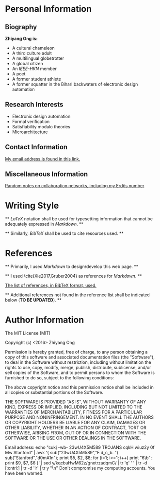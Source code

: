 #	Personal Information

##	Biography

**Zhiyang Ong is:**
+ A cultural chameleon
+ A third culture adult
+ A multilingual globetrotter
+ A global citizen
+ An *IEEE-HKN* member
+ A poet
+ A former student athlete
+ A former squatter in the Bihari backwaters of electronic design automation

## Research Interests

+ Electronic design automation
+ Formal verification
+ Satisfiability modulo theories 
+ Microarchitecture


##	Contact Information

[My email address is found in this link.](./altrui/contact-information.md)

##	Miscellaneous Information

[Random notes on collaboration networks, including my Erdős number](./altrui/collaboration-dist.md)



#	Writing Style

** *LaTeX* notation shall be used for typesetting information that cannot
	be adequately expressed in *Markdown*. **

** Similarly, *BibTeX* shall be used to cite resources used. **


#	References

** Primarily, I used *Markdown* to design/develop this web page. ** 

** I used \cite{Xie2017,Gruber2004} as references for *Markdown*. **

[The list of references, in BibTeX format, used.](./altrui/references.bib)

** Additional references not found in the reference list shall be
	indicated below (**TO BE UPDATED**). **



#	Author Information

The MIT License (MIT)

Copyright (c) <2016> Zhiyang Ong

Permission is hereby granted, free of charge, to any person obtaining a copy of this software and associated documentation files (the "Software"), to deal in the Software without restriction, including without limitation the rights to use, copy, modify, merge, publish, distribute, sublicense, and/or sell copies of the Software, and to permit persons to whom the Software is furnished to do so, subject to the following conditions:

The above copyright notice and this permission notice shall be included in all copies or substantial portions of the Software.

THE SOFTWARE IS PROVIDED "AS IS", WITHOUT WARRANTY OF ANY KIND, EXPRESS OR IMPLIED, INCLUDING BUT NOT LIMITED TO THE WARRANTIES OF MERCHANTABILITY, FITNESS FOR A PARTICULAR PURPOSE AND NONINFRINGEMENT. IN NO EVENT SHALL THE AUTHORS OR COPYRIGHT HOLDERS BE LIABLE FOR ANY CLAIM, DAMAGES OR OTHER LIABILITY, WHETHER IN AN ACTION OF CONTRACT, TORT OR OTHERWISE, ARISING FROM, OUT OF OR IN CONNECTION WITH THE SOFTWARE OR THE USE OR OTHER DEALINGS IN THE SOFTWARE.

Email address: echo "cukj -wb- 23wU4X5M589 TROJANS cqkH wiuz2y 0f Mw Stanford" | awk '{ sub("23wU4X5M589","F.d_c_b. ") sub("Stanford","d0mA1n"); print $5, $2, $8; for (i=1; i<=1; i++) print "6\b"; print $9, $7, $6 }' | sed y/kqcbuHwM62z/gnotrzadqmC/ | tr 'q' ' ' | tr -d [:cntrl:] | tr -d 'ir' | tr y "\n"		Don't compromise my computing accounts. You have been warned.

